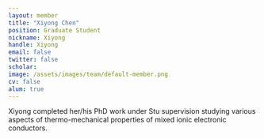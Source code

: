 ```yaml
---
layout: member
title: "Xiyong Chen"
position: Graduate Student
nickname: Xiyong
handle: Xiyong
email: false
twitter: false
scholar: 
image: /assets/images/team/default-member.png
cv: false
alum: true
---
```

Xiyong completed her/his PhD work under Stu supervision studying various aspects of thermo-mechanical properties of mixed ionic electronic conductors.

[Dr. Adler]: /team/stu-adler
[University of Washington]: http://www.washington.edu
[Chemical Engineering]: http://cheme.washington.edu
